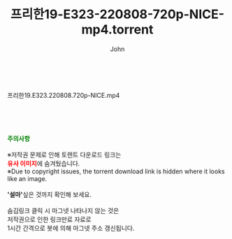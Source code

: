 ﻿---
layout: post
title:  "프리한19-E323-220808-720p-NICE-mp4.torrent"
author: John
categories: [ 방송/음악 ]
tags: [  ]
image:  
description: "프리한19-E323-220808-720p-NICE-mp4 torrent 정보 공유"
toc: true
toc_sticky: true
---

<br>
<div class="view-img">
<a class="view_image" href="https://torrentmobile60.com/bbs/view_image.php?fn=%2Fdata%2Ffile%2Fmusic%2F3735182707_KkT6zhiQ_1218d235842ad1d4a064e5b373f4e4cfdb634b36.jpg" target="_blank"><img alt="" class="img-tag" content="https://torrentmobile60.com/data/file/music/3735182707_KkT6zhiQ_1218d235842ad1d4a064e5b373f4e4cfdb634b36.jpg" itemprop="image" src="https://torrentmobile60.com/data/file/music/3735182707_KkT6zhiQ_1218d235842ad1d4a064e5b373f4e4cfdb634b36.jpg"/></a></div><div class="view-content" itemprop="description">
<p>프리한19.E323.220808.720p-NICE.mp4<br/></p> </div>
    
<br><br><br>
<p data-ke-size="size16"><b><span style="color: green;">주의사항</span></b><br /><br />※저작권 문제로 인해 토렌트 다운로드 링크는<br /><b><span style="color: red;">유사 이미지</span></b>에 숨겨뒀습니다.<br />※Due to copyright issues, the torrent download link is hidden where it looks like an image.<br /><br /><b>'설마'</b>싶은 것까지 확인해 보세요.<br /><br />숨김링크 클릭 시 마그넷 나타나지 않는 것은<br />저작권으로 인한 링크만료 자료로<br />1시간 간격으로 봇에 의해 마그넷 주소 갱신됩니다.</p>
